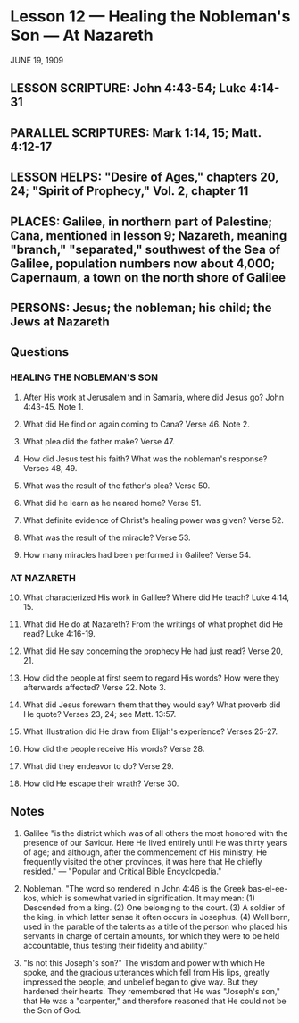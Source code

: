 # Lesson 12 — Healing the Nobleman's Son — At Nazareth

JUNE 19, 1909

## LESSON SCRIPTURE: John 4:43-54; Luke 4:14-31

## PARALLEL SCRIPTURES: Mark 1:14, 15; Matt. 4:12-17

## LESSON HELPS: "Desire of Ages," chapters 20, 24; "Spirit of Prophecy," Vol. 2, chapter 11

## PLACES: Galilee, in northern part of Palestine; Cana, mentioned in lesson 9; Nazareth, meaning "branch," "separated," southwest of the Sea of Galilee, population numbers now about 4,000; Capernaum, a town on the north shore of Galilee

## PERSONS: Jesus; the nobleman; his child; the Jews at Nazareth

## Questions

### HEALING THE NOBLEMAN'S SON

1. After His work at Jerusalem and in Samaria, where did Jesus go? John 4:43-45. Note 1.

2. What did He find on again coming to Cana? Verse 46. Note 2.

3. What plea did the father make? Verse 47.

4. How did Jesus test his faith? What was the nobleman's response? Verses 48, 49.

5. What was the result of the father's plea? Verse 50.

6. What did he learn as he neared home? Verse 51.

7. What definite evidence of Christ's healing power was given? Verse 52.

8. What was the result of the miracle? Verse 53.

9. How many miracles had been performed in Galilee? Verse 54.

### AT NAZARETH

10. What characterized His work in Galilee? Where did He teach? Luke 4:14, 15.

11. What did He do at Nazareth? From the writings of what prophet did He read? Luke 4:16-19.

12. What did He say concerning the prophecy He had just read? Verse 20, 21.

13. How did the people at first seem to regard His words? How were they afterwards affected? Verse 22. Note 3.

14. What did Jesus forewarn them that they would say? What proverb did He quote? Verses 23, 24; see Matt. 13:57.

15. What illustration did He draw from Elijah's experience? Verses 25-27.

16. How did the people receive His words? Verse 28.

17. What did they endeavor to do? Verse 29.

18. How did He escape their wrath? Verse 30.

## Notes

1. Galilee "is the district which was of all others the most honored with the presence of our Saviour. Here He lived entirely until He was thirty years of age; and although, after the commencement of His ministry, He frequently visited the other provinces, it was here that He chiefly resided." — "Popular and Critical Bible Encyclopedia."

2. Nobleman. "The word so rendered in John 4:46 is the Greek bas-el-ee-kos, which is somewhat varied in signification. It may mean: (1) Descended from a king. (2) One belonging to the court. (3) A soldier of the king, in which latter sense it often occurs in Josephus. (4) Well born, used in the parable of the talents as a title of the person who placed his servants in charge of certain amounts, for which they were to be held accountable, thus testing their fidelity and ability." 

3. "Is not this Joseph's son?" The wisdom and power with which He spoke, and the gracious utterances which fell from His lips, greatly impressed the people, and unbelief began to give way. But they hardened their hearts. They remembered that He was "Joseph's son," that He was a "carpenter," and therefore reasoned that He could not be the Son of God.